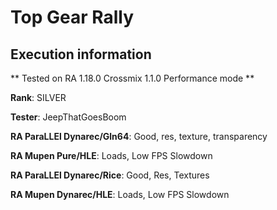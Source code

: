 # Top Gear Rally 

## Execution information

** Tested on RA 1.18.0 Crossmix 1.1.0 Performance mode **

**Rank**: SILVER

**Tester**: JeepThatGoesBoom


**RA ParaLLEl Dynarec/Gln64**: Good, res, texture, transparency

**RA Mupen Pure/HLE**: Loads, Low FPS Slowdown

**RA ParaLLEl Dynarec/Rice**: Good, Res, Textures

**RA Mupen Dynarec/HLE**: Loads, Low FPS Slowdown